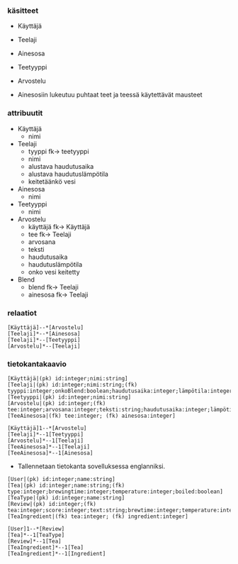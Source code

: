 ### käsitteet
- Käyttäjä
- Teelaji
- Ainesosa
- Teetyyppi
- Arvostelu

- Ainesosiin lukeutuu puhtaat teet ja teessä käytettävät mausteet
### attribuutit
- Käyttäjä
  - nimi
- Teelaji
  - tyyppi fk-> teetyyppi
  - nimi
  - alustava haudutusaika
  - alustava haudutuslämpötila
  - keitetäänkö vesi
- Ainesosa
  - nimi
- Teetyyppi
  - nimi
- Arvostelu
  - käyttäjä fk-> Käyttäjä
  - tee fk-> Teelaji
  - arvosana
  - teksti
  - haudutusaika
  - haudutuslämpötila
  - onko vesi keitetty
- Blend
  - blend fk-> Teelaji
  - ainesosa fk-> Teelaji

### relaatiot
```
[Käyttäjä]--*[Arvostelu]
[Teelaji]*--*[Ainesosa]
[Teelaji]*--[Teetyyppi]
[Arvostelu]*--[Teelaji]
```

### tietokantakaavio
```
[Käyttäjä|(pk) id:integer;nimi:string]
[Teelaji|(pk) id:integer;nimi:string;(fk) tyyppi:integer;onkoBlend:boolean;haudutusaika:integer;lämpötila:integer;keitetäänkö:boolean]
[Teetyyppi|(pk) id:integer;nimi:string]
[Arvostelu|(pk) id:integer;(fk) tee:integer;arvosana:integer;teksti:string;haudutusaika:integer;lämpötila:integer;keitetty:boolean]
[TeeAinesosa|(fk) tee:integer; (fk) ainesosa:integer]

[Käyttäjä]1--*[Arvostelu]
[Teelaji]*--1[Teetyyppi]
[Arvostelu]*--1[Teelaji]
[TeeAinesosa]*--1[Teelaji]
[TeeAinesosa]*--1[Ainesosa]
```

- Tallennetaan tietokanta sovelluksessa englanniksi.

```
[User|(pk) id:integer;name:string]
[Tea|(pk) id:integer;name:string;(fk) type:integer;brewingtime:integer;temperature:integer;boiled:boolean]
[TeaType|(pk) id:integer;name:string]
[Review|(pk) id:integer;(fk) tea:integer;score:integer;text:string;brewtime:integer;temperature:integer;boiled:boolean]
[TeaIngredient|(fk) tea:integer; (fk) ingredient:integer]

[User]1--*[Review]
[Tea]*--1[TeaType]
[Review]*--1[Tea]
[TeaIngredient]*--1[Tea]
[TeaIngredient]*--1[Ingredient]
```

